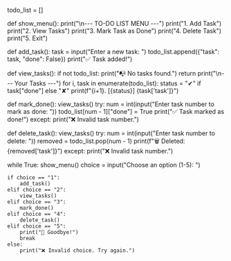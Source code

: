 todo_list = []

def show_menu():
    print("\n--- TO-DO LIST MENU ---")
    print("1. Add Task")
    print("2. View Tasks")
    print("3. Mark Task as Done")
    print("4. Delete Task")
    print("5. Exit")

def add_task():
    task = input("Enter a new task: ")
    todo_list.append({"task": task, "done": False})
    print("✅ Task added!")

def view_tasks():
    if not todo_list:
        print("📭 No tasks found.")
        return
    print("\n--- Your Tasks ---")
    for i, task in enumerate(todo_list):
        status = "✔" if task["done"] else "✘"
        print(f"{i+1}. [{status}] {task['task']}")

def mark_done():
    view_tasks()
    try:
        num = int(input("Enter task number to mark as done: "))
        todo_list[num - 1]["done"] = True
        print("✅ Task marked as done!")
    except:
        print("❌ Invalid task number.")

def delete_task():
    view_tasks()
    try:
        num = int(input("Enter task number to delete: "))
        removed = todo_list.pop(num - 1)
        print(f"🗑️ Deleted: {removed['task']}")
    except:
        print("❌ Invalid task number.")

while True:
    show_menu()
    choice = input("Choose an option (1-5): ")
    
    if choice == "1":
        add_task()
    elif choice == "2":
        view_tasks()
    elif choice == "3":
        mark_done()
    elif choice == "4":
        delete_task()
    elif choice == "5":
        print("👋 Goodbye!")
        break
    else:
        print("❌ Invalid choice. Try again.")
